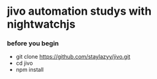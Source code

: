 # jivo automation studys with nightwatchjs

### before you begin
- git clone https://github.com/staylazyy/jivo.git
- cd jivo
- npm install